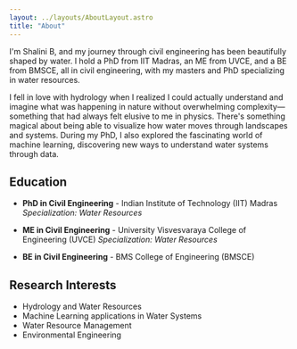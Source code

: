 ```yaml
---
layout: ../layouts/AboutLayout.astro
title: "About"
---
```


I'm Shalini B, and my journey through civil engineering has been beautifully shaped by water. I hold a PhD from IIT Madras, an ME from UVCE, and a BE from BMSCE, all in civil engineering, with my masters and PhD specializing in water resources.

I fell in love with hydrology when I realized I could actually understand and imagine what was happening in nature without overwhelming complexity—something that had always felt elusive to me in physics. There's something magical about being able to visualize how water moves through landscapes and systems. During my PhD, I also explored the fascinating world of machine learning, discovering new ways to understand water systems through data.

## Education

- **PhD in Civil Engineering** - Indian Institute of Technology (IIT) Madras
  *Specialization: Water Resources*

- **ME in Civil Engineering** - University Visvesvaraya College of Engineering (UVCE)
  *Specialization: Water Resources*

- **BE in Civil Engineering** - BMS College of Engineering (BMSCE)

## Research Interests

- Hydrology and Water Resources
- Machine Learning applications in Water Systems
- Water Resource Management
- Environmental Engineering

